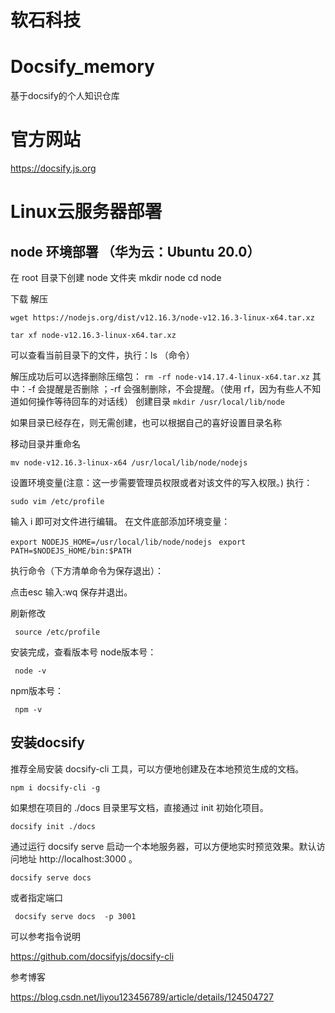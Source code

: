 # 软石科技



<!-- 
## SS-SW062
> [SS-SW062](http://123.249.125.149:3000/SS-SW602/docs)

## SD628
> [SD628](http://123.249.125.149:3000/SD628/) 

## DEMO
> <a href="http://123.249.125.149:3000/demo/">Docsify Demo 测试用例</a> -->



# Docsify_memory
基于docsify的个人知识仓库


# 官方网站
https://docsify.js.org 

# Linux云服务器部署
## node 环境部署 （华为云：Ubuntu 20.0）

在 root 目录下创建 node 文件夹
    mkdir  node
    cd node
    
下载 解压

` wget https://nodejs.org/dist/v12.16.3/node-v12.16.3-linux-x64.tar.xz `
   
` tar xf node-v12.16.3-linux-x64.tar.xz `

可以查看当前目录下的文件，执行：ls （命令）

解压成功后可以选择删除压缩包：
` rm -rf node-v14.17.4-linux-x64.tar.xz ` 
其中：-f 会提醒是否删除 ；-rf 会强制删除，不会提醒。（使用 rf，因为有些人不知道如何操作等待回车的对话线）
创建目录
` mkdir /usr/local/lib/node `
    
如果目录已经存在，则无需创建，也可以根据自己的喜好设置目录名称

移动目录并重命名

 ` mv node-v12.16.3-linux-x64 /usr/local/lib/node/nodejs `

设置环境变量(注意：这一步需要管理员权限或者对该文件的写入权限。)
执行：

   ` sudo vim /etc/profile `

输入 i 即可对文件进行编辑。
在文件底部添加环境变量：

` export NODEJS_HOME=/usr/local/lib/node/nodejs `
`  export PATH=$NODEJS_HOME/bin:$PATH `

执行命令（下方清单命令为保存退出）：

点击esc 输入:wq
保存并退出。

刷新修改

`  source /etc/profile `

安装完成，查看版本号
node版本号：

`  node -v `

npm版本号：

 `  npm -v `



## 安装docsify 


推荐全局安装 docsify-cli 工具，可以方便地创建及在本地预览生成的文档。

`npm i docsify-cli -g`

如果想在项目的 ./docs 目录里写文档，直接通过 init 初始化项目。

` docsify init ./docs `

通过运行 docsify serve 启动一个本地服务器，可以方便地实时预览效果。默认访问地址 http://localhost:3000 。

` docsify serve docs `

或者指定端口 

` docsify serve docs  -p 3001`

可以参考指令说明

https://github.com/docsifyjs/docsify-cli






参考博客

https://blog.csdn.net/liyou123456789/article/details/124504727

























